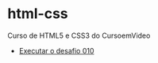 # html-css
 Curso de HTML5 e CSS3 do CursoemVideo

<!--  Estou aprendendo a criar sites e agora vou gerenciar meus repositórios! -->

<ul>
    <li>
        <a href="https://g-matheusdouglas.github.io/html-css/desafios/modulo02/d010/android.html">Executar o desafio 010</a>
    </li>
</ul>